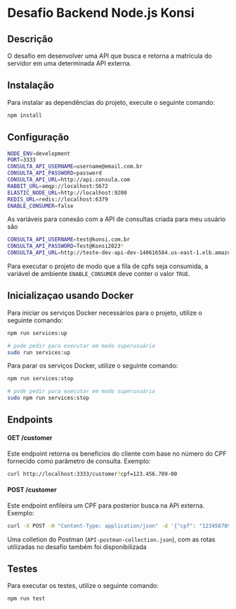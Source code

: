 # Desafio Backend Node.js Konsi

## Descrição

O desafio em desenvolver uma API que busca e retorna a matrícula do servidor em uma determinada API externa.

## Instalação

Para instalar as dependências do projeto, execute o seguinte comando:

```bash
npm install
```

## Configuração

```bash
NODE_ENV=development
PORT=3333
CONSULTA_API_USERNAME=username@email.com.br
CONSULTA_API_PASSWORD=password
CONSULTA_API_URL=http://api.consula.com
RABBIT_URL=amqp://localhost:5672
ELASTIC_NODE_URL=http://localhost:9200
REDIS_URL=redis://localhost:6379
ENABLE_CONSUMER=false
```

As variáveis para conexão com a API de consultas criada para meu usuário são

```bash
CONSULTA_API_USERNAME=test@konsi.com.br
CONSULTA_API_PASSWORD=Test@Konsi2023*
CONSULTA_API_URL=http://teste-dev-api-dev-140616584.us-east-1.elb.amazonaws.com
```

Para executar o projeto de modo que a fila de cpfs seja consumida, a variável de ambiente `ENABLE_CONSUMER` deve conter o valor `TRUE`.

## Inicializaçao usando Docker

Para iniciar os serviços Docker necessários para o projeto, utilize o seguinte comando:

```bash
npm run services:up

# pode pedir para executar em modo superusuário
sudo run services:up
```

Para parar os serviços Docker, utilize o seguinte comando:

```bash
npm run services:stop

# pode pedir para executar em modo superusuário
sudo npm run services:stop
```

## Endpoints

#### GET /customer

Este endpoint retorna os benefícios do cliente com base no número do CPF fornecido como parâmetro de consulta. Exemplo:

```bash
curl http://localhost:3333/customer?cpf=123.456.789-00
```

#### POST /customer

Este endpoint enfileira um CPF para posterior busca na API externa. Exemplo:

```bash
curl -X POST -H "Content-Type: application/json" -d '{"cpf": "12345678900"}' http://localhost:3333/customer
```

Uma colletion do Postman (`API-postman-collection.json`), com as rotas utilizadas no desafio também foi disponibilizada

## Testes

Para executar os testes, utilize o seguinte comando:

```bash
npm run test
```
